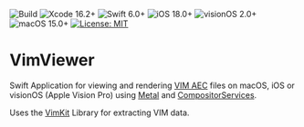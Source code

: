 ![Build](https://github.com/codefiesta/VimViewer/actions/workflows/xcodebuild.yml/badge.svg)
![Xcode 16.2+](https://img.shields.io/badge/Xcode-16.2%2B-gold.svg)
![Swift 6.0+](https://img.shields.io/badge/Swift-6.0%2B-tomato.svg)
![iOS 18.0+](https://img.shields.io/badge/iOS-18.0%2B-crimson.svg)
![visionOS 2.0+](https://img.shields.io/badge/visionOS-2.0%2B-magenta.svg)
![macOS 15.0+](https://img.shields.io/badge/macOS-15.0%2B-skyblue.svg)
[![License: MIT](https://img.shields.io/badge/License-MIT-indigo.svg)](https://opensource.org/licenses/MIT)

# VimViewer
Swift Application for viewing and rendering [VIM AEC](https://github.com/vimaec/vim) files on macOS, iOS or visionOS (Apple Vision Pro) using [Metal](https://developer.apple.com/documentation/metal) and [CompositorServices](https://developer.apple.com/documentation/compositorservices).

Uses the [VimKit](https://github.com/codefiesta/VimKit) Library for extracting VIM data.
